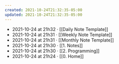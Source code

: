 ```yaml
---
created: 2021-10-24T21:32:35-05:00
updated: 2021-10-24T21:32:35-05:00
---
```

- 2021-10-24 at 21h32 · [[Daily Note Template]]
- 2021-10-24 at 21h31 · [[Weekly Note Template]]
- 2021-10-24 at 21h31 · [[Monthly Note Template]]
- 2021-10-24 at 21h30 · [[1. Notes]]
- 2021-10-24 at 21h30 · [[2. Programming]]
- 2021-10-24 at 21h24 · [[0. Home]]
